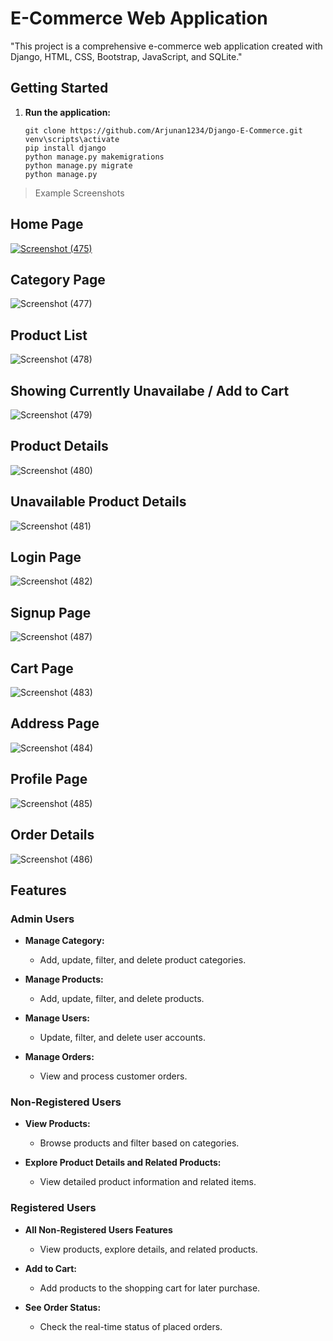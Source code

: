 # E-Commerce Web Application
"This project is a comprehensive e-commerce web application created with Django, HTML, CSS, Bootstrap, JavaScript, and SQLite."

## Getting Started

1. **Run the application:**
   ```
   git clone https://github.com/Arjunan1234/Django-E-Commerce.git
   venv\scripts\activate
   pip install django
   python manage.py makemigrations
   python manage.py migrate
   python manage.py
   ```
> Example Screenshots
## Home Page
[
![Screenshot (475)](https://github.com/Arjunan1234/Django-E-Commerce/assets/63443618/c84931ee-de81-4faf-a29f-7e3e3add3c0e)
](url)
## Category Page
![Screenshot (477)](https://github.com/Arjunan1234/Django-E-Commerce/assets/63443618/38ab0eed-58f6-48ab-b1ab-0c64f9b7eda2)
## Product List
![Screenshot (478)](https://github.com/Arjunan1234/Django-E-Commerce/assets/63443618/8ac30581-f761-49e2-b812-a4ce1afff30c)
## Showing Currently Unavailabe / Add to Cart
![Screenshot (479)](https://github.com/Arjunan1234/Django-E-Commerce/assets/63443618/c2b0378e-be59-4b43-bf6e-f7d2e843a624)
## Product Details
![Screenshot (480)](https://github.com/Arjunan1234/Django-E-Commerce/assets/63443618/f4d938cd-e7d0-4772-a3bc-1b455a78446c)
## Unavailable Product Details
![Screenshot (481)](https://github.com/Arjunan1234/Django-E-Commerce/assets/63443618/8e0d456e-bea0-4f20-9a32-2506459c4f56)
## Login Page
![Screenshot (482)](https://github.com/Arjunan1234/Django-E-Commerce/assets/63443618/a7f91a81-93d9-47b1-97e3-73d13ce65a61)
## Signup Page
![Screenshot (487)](https://github.com/Arjunan1234/Django-E-Commerce/assets/63443618/7bc047ee-7c0b-4416-89d0-d4b888ec0d2a)
## Cart Page
![Screenshot (483)](https://github.com/Arjunan1234/Django-E-Commerce/assets/63443618/f8c553da-0deb-42d0-9a8a-302d526c08b0)
## Address Page
![Screenshot (484)](https://github.com/Arjunan1234/Django-E-Commerce/assets/63443618/2dba6778-e69c-49a3-8889-32f2fd84dffb)
## Profile Page
![Screenshot (485)](https://github.com/Arjunan1234/Django-E-Commerce/assets/63443618/3132c579-579d-4cb4-8d02-bee1c17b9447)
## Order Details
![Screenshot (486)](https://github.com/Arjunan1234/Django-E-Commerce/assets/63443618/a99f4ff7-3877-45b0-8a38-c874db4e2215)

## Features

### Admin Users

- **Manage Category:**
  - Add, update, filter, and delete product categories.

- **Manage Products:**
  - Add, update, filter, and delete products.

- **Manage Users:**
  - Update, filter, and delete user accounts.

- **Manage Orders:**
  - View and process customer orders.

### Non-Registered Users

- **View Products:**
  - Browse products and filter based on categories.

- **Explore Product Details and Related Products:**
  - View detailed product information and related items.

### Registered Users

- **All Non-Registered Users Features**
  - View products, explore details, and related products.

- **Add to Cart:**
  - Add products to the shopping cart for later purchase.

- **See Order Status:**
  - Check the real-time status of placed orders.

